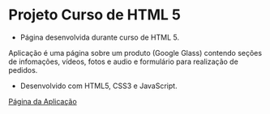 # Projeto Curso de HTML 5

- Página desenvolvida durante curso de HTML 5.

Aplicação é uma página sobre um produto (Google Glass) contendo seções de infomações, vídeos, fotos e audio e formulário para realização de pedidos.

- Desenvolvido com HTML5, CSS3 e JavaScript.

[Página da Aplicação]()
